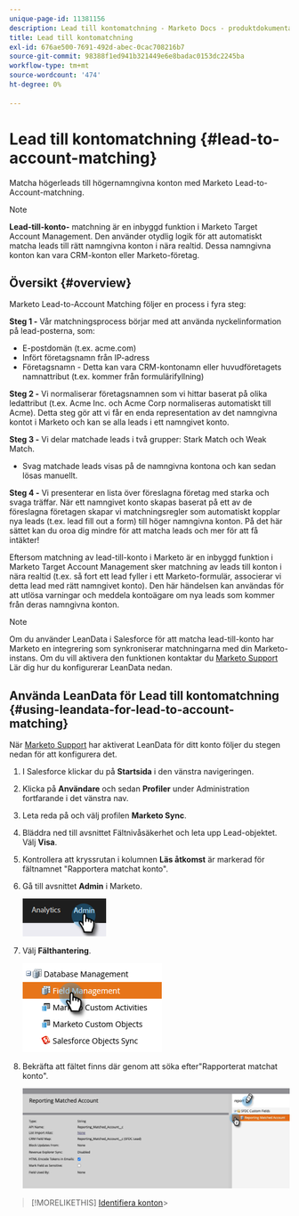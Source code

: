 ```yaml
---
unique-page-id: 11381156
description: Lead till kontomatchning - Marketo Docs - produktdokumentation
title: Lead till kontomatchning
exl-id: 676ae500-7691-492d-abec-0cac708216b7
source-git-commit: 98388f1ed941b321449e6e8badac0153dc2245ba
workflow-type: tm+mt
source-wordcount: '474'
ht-degree: 0%

---
```


# Lead till kontomatchning {#lead-to-account-matching}

Matcha högerleads till högernamngivna konton med Marketo Lead-to-Account-matchning.

>[!NOTE]
>
>**Lead-till-konto-** matchning är en inbyggd funktion i Marketo Target Account Management. Den använder otydlig logik för att automatiskt matcha leads till rätt namngivna konton i nära realtid. Dessa namngivna konton kan vara CRM-konton eller Marketo-företag.

## Översikt {#overview}

Marketo Lead-to-Account Matching följer en process i fyra steg:

**Steg 1 -** Vår matchningsprocess börjar med att använda nyckelinformation på lead-posterna, som:

* E-postdomän (t.ex. acme.com)
* Infört företagsnamn från IP-adress
* Företagsnamn - Detta kan vara CRM-kontonamn eller huvudföretagets namnattribut (t.ex. kommer från formulärifyllning)

**Steg 2 -** Vi normaliserar företagsnamnen som vi hittar baserat på olika ledattribut (t.ex. Acme Inc. och Acme Corp normaliseras automatiskt till Acme). Detta steg gör att vi får en enda representation av det namngivna kontot i Marketo och kan se alla leads i ett namngivet konto.

**Steg 3 -** Vi delar matchade leads i två grupper: Stark Match och Weak Match.

* Svag matchade leads visas på de namngivna kontona och kan sedan lösas manuellt.

**Steg 4 -** Vi presenterar en lista över föreslagna företag med starka och svaga träffar. När ett namngivet konto skapas baserat på ett av de föreslagna företagen skapar vi matchningsregler som automatiskt kopplar nya leads (t.ex. lead fill out a form) till höger namngivna konton. På det här sättet kan du oroa dig mindre för att matcha leads och mer för att få intäkter!

Eftersom matchning av lead-till-konto i Marketo är en inbyggd funktion i Marketo Target Account Management sker matchning av leads till konton i nära realtid (t.ex. så fort ett lead fyller i ett Marketo-formulär, associerar vi detta lead med rätt namngivet konto). Den här händelsen kan användas för att utlösa varningar och meddela kontoägare om nya leads som kommer från deras namngivna konton.

>[!NOTE]
>
>Om du använder LeanData i Salesforce för att matcha lead-till-konto har Marketo en integrering som synkroniserar matchningarna med din Marketo-instans. Om du vill aktivera den funktionen kontaktar du [Marketo Support](https://nation.marketo.com/t5/Support/ct-p/Support) Lär dig hur du konfigurerar LeanData nedan.

## Använda LeanData för Lead till kontomatchning {#using-leandata-for-lead-to-account-matching}

När [Marketo Support](https://nation.marketo.com/t5/Support/ct-p/Support) har aktiverat LeanData för ditt konto följer du stegen nedan för att konfigurera det.

1. I Salesforce klickar du på **Startsida** i den vänstra navigeringen.

1. Klicka på **Användare** och sedan **Profiler** under Administration fortfarande i det vänstra nav.

1. Leta reda på och välj profilen **Marketo Sync**.

1. Bläddra ned till avsnittet Fältnivåsäkerhet och leta upp Lead-objektet. Välj **Visa**.

1. Kontrollera att kryssrutan i kolumnen **Läs åtkomst** är markerad för fältnamnet &quot;Rapportera matchat konto&quot;.

1. Gå till avsnittet **Admin** i Marketo.

   ![](assets/lead-to-account-matching-1.png)

1. Välj **Fälthantering**.

   ![](assets/lead-to-account-matching-2.png)

1. Bekräfta att fältet finns där genom att söka efter&quot;Rapporterat matchat konto&quot;.

   ![](assets/lead-to-account-matching-3.png)

>[!MORELIKETHIS]
[Identifiera konton](/help/marketo/product-docs/target-account-management/target/named-accounts/discover-accounts.md)>
>
